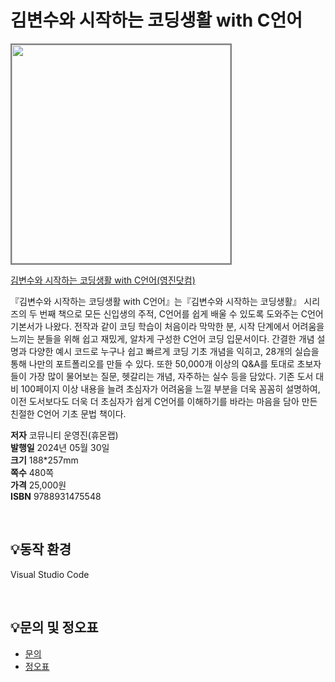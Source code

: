 # 김변수와 시작하는 코딩생활 with C언어


<img src="https://www.youngjin.com/images/book_cover/223415798996.png" height="350px" style="border: 2px solid grey;">

[김변수와 시작하는 코딩생활 with C언어(영진닷컴)](https://blog.naver.com/ydot/222675216271)

『김변수와 시작하는 코딩생활 with C언어』는『김변수와 시작하는 코딩생활』 시리즈의 두 번째 책으로 모든 신입생의 주적, C언어를 쉽게 배울 수 있도록 도와주는 C언어 기본서가 나왔다. 전작과 같이 코딩 학습이 처음이라 막막한 분, 시작 단계에서 어려움을 느끼는 분들을 위해 쉽고 재밌게, 알차게 구성한 C언어 코딩 입문서이다. 간결한 개념 설명과 다양한 예시 코드로 누구나 쉽고 빠르게 코딩 기초 개념을 익히고, 28개의 실습을 통해 나만의 포트폴리오를 만들 수 있다. 또한 50,000개 이상의 Q&A를 토대로 초보자들이 가장 많이 물어보는 질문, 헷갈리는 개념, 자주하는 실수 등을 담았다. 기존 도서 대비 100페이지 이상 내용을 늘려 초심자가 어려움을 느낄 부분을 더욱 꼼꼼히 설명하여, 이전 도서보다도 더욱 더 초심자가 쉽게 C언어를 이해하기를 바라는 마음을 담아 만든 친절한 C언어 기초 문법 책이다.

**저자** 코뮤니티 운영진(휴몬랩)  
**발행일** 2024년 05월 30일  
**크기** 188*257mm   
**쪽수** 480쪽  
**가격** 25,000원  
**ISBN** 9788931475548  

<br>

## 💡동작 환경
Visual Studio Code

<br>

## 💡문의 및 정오표
- [문의](mailto:Support@youngjin.com)
- [정오표](https://www.youngjin.com/Artyboard/mboard.asp?strBoardID=errata)



